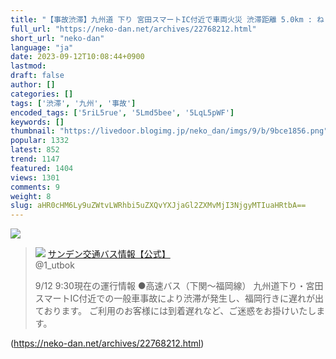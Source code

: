 ```yaml
---
title: "【事故渋滞】九州道 下り 宮田スマートIC付近で車両火災 渋滞距離 5.0km : ねことダンボール"
full_url: "https://neko-dan.net/archives/22768212.html"
short_url: "neko-dan"
language: "ja"
date: 2023-09-12T10:08:44+0900
lastmod: 
draft: false
author: []
categories: []
tags: ['渋滞', '九州', '事故']
encoded_tags: ['5riL5rue', '5Lmd5bee', '5LqL5pWF']
keywords: []
thumbnail: "https://livedoor.blogimg.jp/neko_dan/imgs/9/b/9bce1856.png"
popular: 1332
latest: 852
trend: 1147
featured: 1404
views: 1301
comments: 9
weight: 8
slug: aHR0cHM6Ly9uZWtvLWRhbi5uZXQvYXJjaGl2ZXMvMjI3NjgyMTIuaHRtbA==
---
```


![](https://livedoor.blogimg.jp/neko_dan/imgs/9/b/9bce1856.png)

<blockquote id='twibodyVUvdFAD27T'> <p> <img src='https://livedoor.blogimg.jp/neko_dan/imgs/f/2/f2baa05d.jpg'> <a href='https://twitter.com/1_utbok/status/1701395499901927888' target='_blank'>サンデン交通バス情報【公式】 </a><br> @1_utbok </p> <p id='twitextVUvdFAD27T'> 9/12 9:30現在の運行情報 ●高速バス（下関～福岡線） 九州道下り・宮田スマートIC付近での一般車事故により渋滞が発生し、福岡行きに遅れが出ております。 ご利用のお客様には到着遅れなど、ご迷惑をお掛けいたします。 </p> </blockquote> 

(https://neko-dan.net/archives/22768212.html)

